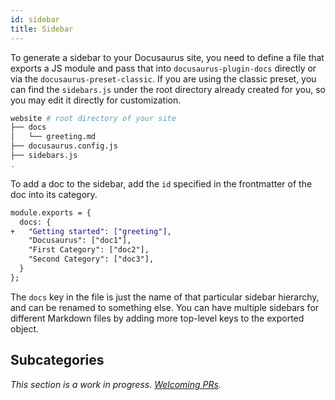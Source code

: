 ```yaml
---
id: sidebar
title: Sidebar
---
```


To generate a sidebar to your Docusaurus site, you need to define a file that exports a JS module and pass that into `docusaurus-plugin-docs` directly or via the `docusaurus-preset-classic`. If you are using the classic preset, you can find the `sidebars.js` under the root directory already created for you, so you may edit it directly for customization.

<!-- TODO: change classic template to use `sidebars.js` from json -->

```bash
website # root directory of your site
├── docs
│   └── greeting.md
├── docusaurus.config.js
├── sidebars.js
.
```

To add a doc to the sidebar, add the `id` specified in the frontmatter of the doc into its category.

```diff
module.exports = {
  docs: {
+   "Getting started": ["greeting"],
    "Docusaurus": ["doc1"],
    "First Category": ["doc2"],
    "Second Category": ["doc3"],
  }
};
```

The `docs` key in the file is just the name of that particular sidebar hierarchy, and can be renamed to something else. You can have multiple sidebars for different Markdown files by adding more top-level keys to the exported object.

## Subcategories

_This section is a work in progress. [Welcoming PRs](https://github.com/facebook/docusaurus/issues/1640)._

<!--

Note: We're implementing a new sidebar, this following links to the legacy sidebar as a reference
[source code](packages/docusaurus-theme-classic/src/theme/DocLegacySidebar/index.js)

If you are interested in this section, please follow up on our progress

-->
